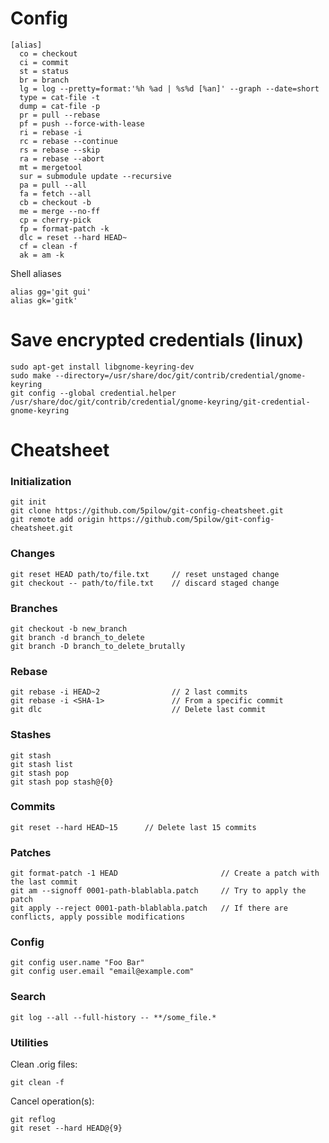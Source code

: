 # Config

```
[alias]
  co = checkout
  ci = commit
  st = status
  br = branch
  lg = log --pretty=format:'%h %ad | %s%d [%an]' --graph --date=short
  type = cat-file -t
  dump = cat-file -p
  pr = pull --rebase
  pf = push --force-with-lease
  ri = rebase -i
  rc = rebase --continue
  rs = rebase --skip
  ra = rebase --abort
  mt = mergetool
  sur = submodule update --recursive
  pa = pull --all
  fa = fetch --all
  cb = checkout -b
  me = merge --no-ff
  cp = cherry-pick
  fp = format-patch -k
  dlc = reset --hard HEAD~
  cf = clean -f
  ak = am -k
```
Shell aliases
```
alias gg='git gui'
alias gk='gitk'
```

# Save encrypted credentials (linux)
```
sudo apt-get install libgnome-keyring-dev
sudo make --directory=/usr/share/doc/git/contrib/credential/gnome-keyring
git config --global credential.helper /usr/share/doc/git/contrib/credential/gnome-keyring/git-credential-gnome-keyring
```

# Cheatsheet

### Initialization
```
git init
git clone https://github.com/5pilow/git-config-cheatsheet.git
git remote add origin https://github.com/5pilow/git-config-cheatsheet.git
```

### Changes
```
git reset HEAD path/to/file.txt     // reset unstaged change
git checkout -- path/to/file.txt    // discard staged change
```

### Branches
```
git checkout -b new_branch
git branch -d branch_to_delete
git branch -D branch_to_delete_brutally
```

### Rebase
```
git rebase -i HEAD~2                // 2 last commits
git rebase -i <SHA-1>               // From a specific commit
git dlc                             // Delete last commit
```

### Stashes
```
git stash
git stash list
git stash pop
git stash pop stash@{0}
```

### Commits
```
git reset --hard HEAD~15      // Delete last 15 commits
```

### Patches
```
git format-patch -1 HEAD                       // Create a patch with the last commit
git am --signoff 0001-path-blablabla.patch     // Try to apply the patch
git apply --reject 0001-path-blablabla.patch   // If there are conflicts, apply possible modifications
```

### Config
```
git config user.name "Foo Bar"
git config user.email "email@example.com"
```

### Search
```
git log --all --full-history -- **/some_file.*
```

### Utilities
Clean .orig files:
```
git clean -f 
```
Cancel operation(s):
```
git reflog
git reset --hard HEAD@{9}
```
